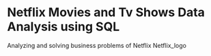 # Netflix Movies and Tv Shows Data Analysis using SQL
Analyzing and solving business problems of Netflix
Netflix_logo[](https://github.com/Rakesh121425/Netflix_sql_project/blob/main/Netflix_2015_logo.svg.png)
